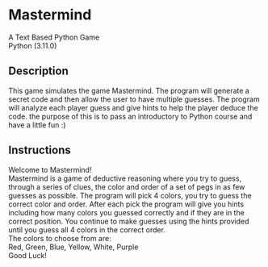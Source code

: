 # Mastermind
A Text Based Python Game  
Python (3.11.0)  

## Description
This game simulates the game Mastermind. The program will generate a secret code
and then allow the user to have multiple guesses. The program will analyze each
player guess and give hints to help the player deduce the code.
the purpose of this is to pass an introductory to Python course and have a little fun :)

## Instructions
Welcome to Mastermind!  
Mastermind is a game of deductive reasoning where you try to guess, through a series of clues, the color 
and order of a set of pegs in as few guesses as possible.
The program will pick 4 colors, you try to guess the correct color and order.
After each pick the program will give you hints including how many colors you guessed correctly and if
they are in the correct position.
You continue to make guesses using the hints provided until you guess all 4 colors in the correct order.  
The colors to choose from are:  
Red, Green, Blue, Yellow, White, Purple  
Good Luck!